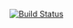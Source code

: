 [![Build Status](https://travis-ci.org/truthtaicom/docker-kubernetes-react.svg?branch=master)](https://travis-ci.org/truthtaicom/docker-kubernetes-react)
